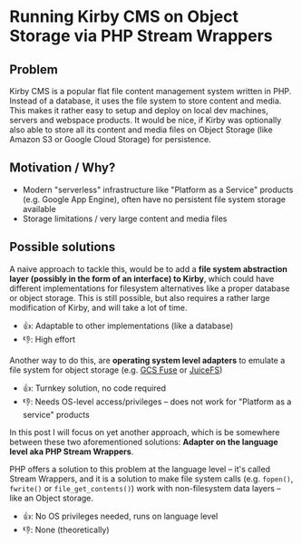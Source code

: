 # Running Kirby CMS on Object Storage via PHP Stream Wrappers

## Problem
Kirby CMS is a popular flat file content management system written in PHP. Instead of a database, it uses the file system to store content and media. This makes it rather easy to setup and deploy on local dev machines, servers and webspace products. It would be nice, if Kirby was optionally also able to store all its content and media files on Object Storage (like Amazon S3 or Google Cloud Storage) for persistence.

## Motivation / Why?
* Modern "serverless" infrastructure like "Platform as a Service" products (e.g. Google App Engine), often have no persistent file system storage available
* Storage limitations / very large content and media files

## Possible solutions
A naive approach to tackle this, would be to add a **file system abstraction layer (possibly in the form of an interface) to Kirby**, which could have different implementations for filesystem alternatives like a proper database or object storage. This is still possible, but also requires a rather large modification of Kirby, and will take a lot of time.

* 👍: Adaptable to other implementations (like a database)
* 👎: High effort

Another way to do this, are **operating system level adapters** to emulate a file system for object storage (e.g. [GCS Fuse](https://cloud.google.com/storage/docs/gcs-fuse) or [JuiceFS](https://juicefs.com/))

* 👍: Turnkey solution, no code required
* 👎: Needs OS-level access/privileges – does not work for "Platform as a service" products


In this post I will focus on yet another approach, which is be somewhere between these two aforementioned solutions: **Adapter on the language level aka PHP Stream Wrappers**.

PHP offers a solution to this problem at the language level – it's called Stream Wrappers, and it is a solution to make file system calls (e.g. `fopen()`, `fwrite()` or `file_get_contents()`) work with non-filesystem data layers – like an Object storage.

* 👍: No OS privileges needed, runs on language level
* 👎: None (theoretically)
